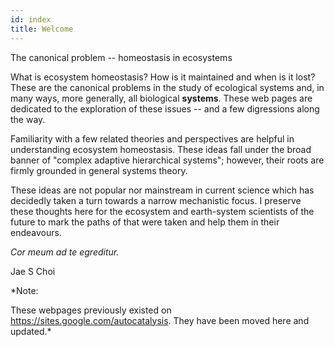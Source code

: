```yaml
---
id: index
title: Welcome
---
```


The canonical problem -- homeostasis in ecosystems

What is ecosystem homeostasis? How is it maintained and when is it lost? These are the canonical problems in the study of ecological systems and, in many ways, more generally, all biological **systems**. These web pages are dedicated to the exploration of these issues -- and a few digressions along the way. 

Familiarity with a few related theories and perspectives are helpful in understanding ecosystem homeostasis. These ideas fall under the broad banner of "complex adaptive hierarchical systems"; however, their roots are firmly grounded in general systems theory. 

These ideas are not popular nor mainstream in current science which has decidedly taken a turn towards a narrow mechanistic focus. I preserve these thoughts here for the ecosystem and earth-system scientists of the future to mark the paths of that were taken and help them in their endeavours.

*Cor meum ad te egreditur.* 

Jae S Choi


*Note: 

These webpages previously existed on https://sites.google.com/autocatalysis. They have been
moved here and updated.*

